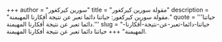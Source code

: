 +++
author = "سورين كيركغور"
title = "مقولة سورين كيركغور"
description = "مقولة سورين كيركغور: حياتنا دائما تعبر عن نتيجة أفكارنا المهيمنة."
quote = '''حياتنا دائما تعبر عن نتيجة أفكارنا المهيمنة.'''
slug = "حياتنا-دائما-تعبر-عن-نتيجة-أفكارنا-المهيمنة"
+++
حياتنا دائما تعبر عن نتيجة أفكارنا المهيمنة.
